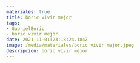 ```yaml
---
materiales: true
title: boric vivir mejor
tags:
- GabrielBoric
- boric vivir mejor
date: 2021-11-01T23:18:24.184Z
image: /media/materiales/boric vivir mejor.jpeg
descripcion: boric vivir mejor
---
```

